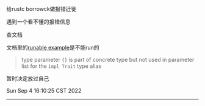 给rustc borrowck做报错迁徙

遇到一个看不懂的报错信息

查文档

文档里的[runable example](https://rustc-dev-guide.rust-lang.org/opaque-types-impl-trait-inference.html#running-example)是不能run的

>type parameter `{}` is part of concrete type but not used in parameter list for the `impl Trait` type alias

暂时决定放过自己

Sun Sep  4 16:10:25 CST 2022

---

